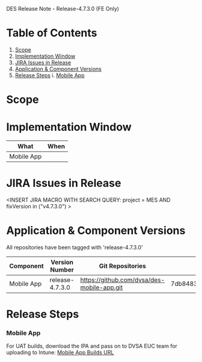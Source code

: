 
DES Release Note - Release-4.7.3.0 (FE Only)
# Table of Contents
1. [Scope](#Scope)
2. [Implementation Window](#Implementation-Window)
3. [JIRA Issues in Release](#JIRA-Issues-in-Release)
4. [Application & Component Versions](#Application-&-Component-Versions)
5. [Release Steps](#Release-Steps)
i. [Mobile App](#Mobile-App)

# Scope
<INSERT ADDITIONAL INFORMATION>

# Implementation Window
| What | When |
| --- | --- |
| Mobile App | <INSERT ADDITIONAL INFORMATION> |

# JIRA Issues in Release
<INSERT JIRA MACRO WITH SEARCH QUERY: 
project = MES AND fixVersion in ("v4.7.3.0") >

# Application & Component Versions
All repositories have been tagged with 'release-4.7.3.0'

| Component | Version Number | Git Repositories | Git Commit |
| --- | --- | --- | --- |
| Mobile App | release-4.7.3.0 | https://github.com/dvsa/des-mobile-app.git | 7db84830412fd0027b2753a12f9c244882ec940a |

# Release Steps
### Mobile App
For UAT builds, download the IPA and pass on to DVSA EUC team for uploading to Intune:
[Mobile App Builds URL](http://jenkins.mobile.mgmt.mes.dvsacloud.uk:8080/job/des_mobile-app_build/)
